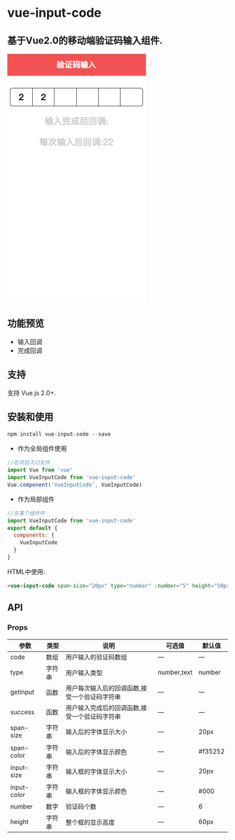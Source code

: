 # vue-input-code

## 基于Vue2.0的移动端验证码输入组件.

<img src="./example/code.png">

## 功能预览

+ 输入回调
+ 完成回调

## 支持

支持 Vue.js 2.0+.

## 安装和使用

```javascript
npm install vue-input-code --save
```

- 作为全局组件使用

```javascript
//在项目入口文件
import Vue from 'vue'
import VueInputCode from 'vue-input-code'
Vue.component('VueInputCode', VueInputCode)
```

- 作为局部组件

```javascript
//在某个组件中
import VueInputCode from 'vue-input-code'
export default {
  components: {
    VueInputCode
  }
}
```

HTML中使用:

```html
<vue-input-code span-size="20px" type="number" :number="5" height="50px" span-color="#f35252" input-color="#3498db" input-size="24px" :code="code" :getinput="getInput" :success="success"></vue-input-code>
```

## API

### Props

| 参数    | 类型    | 说明   |  可选值 | 默认值 |
| ------------- |-------| -----| ----| -------|
| code | 数组 | 用户输入的验证码数组 | — | — |
| type | 字符串 | 用户输入类型 | number,text | number |
| getinput | 函数 | 用户每次输入后的回调函数,接受一个验证码字符串 | — | — |
| success | 函数 | 用户输入完成后的回调函数,接受一个验证码字符串 | — | — |
| span-size | 字符串 | 输入后的字体显示大小 | — | 20px |
| span-color | 字符串 | 输入后的字体显示颜色 | — | #f35252 |
| input-size | 字符串 | 输入框的字体显示大小 | — | 20px |
| input-color | 字符串 | 输入框的字体显示颜色 | — | #000 |
| number | 数字 | 验证码个数 | — | 6 |
| height | 字符串 | 整个框的显示高度 | — | 60px |
